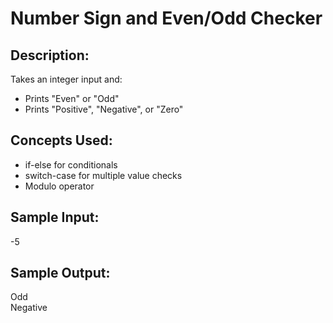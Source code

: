 # Number Sign and Even/Odd Checker

## Description:
Takes an integer input and:
- Prints "Even" or "Odd"
- Prints "Positive", "Negative", or "Zero"

## Concepts Used:
- if-else for conditionals
- switch-case for multiple value checks
- Modulo operator

## Sample Input:
-5

## Sample Output:
Odd  
Negative